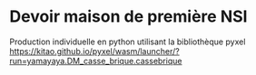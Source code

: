 # Devoir maison de première NSI

Production individuelle en python utilisant la bibliothèque pyxel
https://kitao.github.io/pyxel/wasm/launcher/?run=yamayaya.DM_casse_brique.cassebrique
